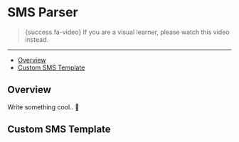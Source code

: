 # SMS Parser

> {success.fa-video} If you are a visual learner, please watch this video instead.

---

- [Overview](#overview)
- [Custom SMS Template](#sms-template)

<a name="overview"></a>
## Overview

Write something cool.. 🦊

<a name="sms-template"></a>
## Custom SMS Template
